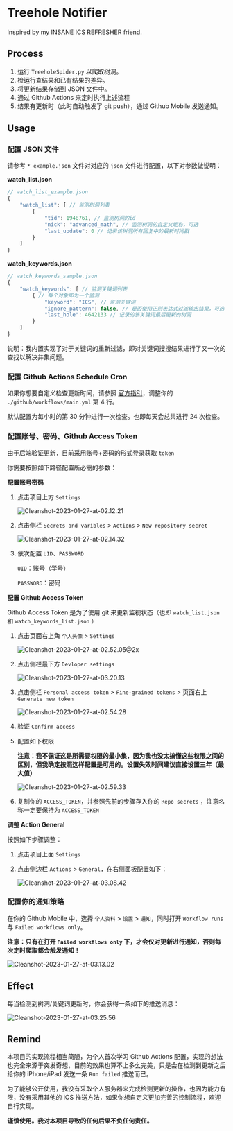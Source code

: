 # Treehole Notifier

Inspired by my INSANE ICS REFRESHER friend.

## Process

1. 运行 `TreeholeSpider.py` 以爬取树洞。
2. 检运行查结果和已有结果的差异。
3. 将更新结果存储到 JSON 文件中。
4. 通过 Github Actions 来定时执行上述流程
5. 结果有更新时（此时自动触发了 git push），通过 Github Mobile 发送通知。

## Usage

### 配置 JSON 文件

请参考 `*_example.json` 文件对对应的 `json` 文件进行配置，以下对参数做说明：

**watch_list.json**

```js
// watch_list_example.json
{
    "watch_list": [ // 监测树洞列表
        {
            "tid": 1948761, // 监测树洞的id
            "nick": "advanced_math", // 监测树洞的自定义昵称，可选
            "last_update": 0 // 记录该树洞所有回复中的最新时间戳
        }
    ]
}
```



**watch_keywords.json**

```js
// watch_keywords_sample.json
{
    "watch_keywords": [ // 监测关键词列表
        { // 每个对象即为一个监测
            "keyword": "ICS", // 监测关键词
            "ignore_pattern": false, // 是否使用正则表达式过滤输出结果，可选
            "last_hole": 4642133 // 记录的该关键词最后更新的树洞
        }
    ]
}
```

说明：我内置实现了对于关键词的重新过滤，即对关键词搜搜结果进行了又一次的查找以解决并集问题。



### 配置 Github Actions Schedule Cron

如果你想要自定义检查更新时间，请参照 [官方指引](https://docs.github.com/en/actions/using-workflows/workflow-syntax-for-github-actions#onschedule)，调整你的 `./github/workflows/main.yml` 第 4 行。

默认配置为每小时的第 30 分钟进行一次检查。也即每天会总共进行 24 次检查。



### 配置账号、密码、Github Access Token

由于后端验证更新，目前采用账号+密码的形式登录获取 `token`

你需要按照如下路径配置所必需的参数：

**配置账号密码**

1. 点击项目上方 `Settings`

   ![Cleanshot-2023-01-27-at-02.12.21](./README.assets/Cleanshot-2023-01-27-at-02.12.21.png)

2. 点击侧栏 `Secrets and varibles` > `Actions` > `New repository secret`

   ![Cleanshot-2023-01-27-at-02.14.32](./README.assets/Cleanshot-2023-01-27-at-02.14.32.png)

3. 依次配置 `UID`、`PASSWORD`

   `UID`：账号（学号）

   `PASSWORD`：密码



**配置 Github Access Token**

Github Access Token 是为了使用 git 来更新监视状态（也即 `watch_list.json` 和 `watch_keywords_list.json` ）

1. 点击页面右上角 `个人头像` > `Settings`

   ![Cleanshot-2023-01-27-at-02.52.05@2x](./README.assets/Cleanshot-2023-01-27-at-02.52.05@2x.png)

2. 点击侧栏最下方 `Devloper settings`

   ![Cleanshot-2023-01-27-at-03.20.13](./README.assets/Cleanshot-2023-01-27-at-03.20.13.png)

3. 点击侧栏 `Personal access token` > `Fine-grained tokens` > 页面右上 `Generate new token`

   ![Cleanshot-2023-01-27-at-02.54.28](./README.assets/Cleanshot-2023-01-27-at-02.54.28.png)

4. 验证 `Confirm access`

5. 配置如下权限

   **注意：我不保证这是所需要权限的最小集，因为我也没太搞懂这些权限之间的区别，但我确定按照这样配置是可用的。设置失效时间建议直接设置三年（最大值）**

   ![Cleanshot-2023-01-27-at-02.59.33](./README.assets/Cleanshot-2023-01-27-at-02.59.33.png)

6. 复制你的 `ACCESS_TOKEN`，并参照先前的步骤存入你的 `Repo secrets` ，注意名称一定要保持为 `ACCESS_TOKEN`

**调整 Action General**

按照如下步骤调整：

1. 点击项目上面 `Settings`

2. 点击侧边栏 `Actions` > `General`，在右侧面板配置如下：

   ![Cleanshot-2023-01-27-at-03.08.42](./README.assets/Cleanshot-2023-01-27-at-03.08.42.png)



### 配置你的通知策略

在你的 Github Mobile 中，选择 `个人资料` > `设置` > `通知`，同时打开 `Workflow runs ` 与 `Failed workflows only`。

**注意：只有在打开 `Failed workflows only` 下，才会仅对更新进行通知，否则每次定时爬取都会触发通知！**

![Cleanshot-2023-01-27-at-03.13.02](./README.assets/Cleanshot-2023-01-27-at-03.13.02.png)



## Effect

每当检测到树洞/关键词更新时，你会获得一条如下的推送消息：

![Cleanshot-2023-01-27-at-03.25.56](./README.assets/Cleanshot-2023-01-27-at-03.25.56.png)



## Remind

本项目的实现流程相当简陋，为个人首次学习 Github Actions 配置，实现的想法也完全来源于突发奇想，目前的效果也算不上多么完美，只是会在检测到更新之后给你的 iPhone/iPad 发送一条 `Run failed` 推送而已。

为了能够公开使用，我没有采取个人服务器来完成检测更新的操作，也因为能力有限，没有采用其他的 iOS 推送方法，如果你想自定义更加完善的控制流程，欢迎自行实现。

**谨慎使用。我对本项目导致的任何后果不负任何责任。**

   
